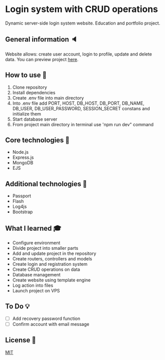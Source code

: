 # Login system with CRUD operations
Dynamic server-side login system website. Education and portfolio project.

## General information :speaker:    
Website allows: create user account, login to profile, update and delete data. You can preview project [here](http://lscrud.toadres.pl).  

## How to use :speech_balloon:  
1. Clone repository  
2. Install dependencies  
3. Create .env file into main directory  
4. Into .env file add PORT, HOST, DB_HOST, DB_PORT, DB_NAME, DB_USER, DB_USER_PASSWORD, SESSION_SECRET constans and initialize them  
5. Start database server  
6. From project main directory in terminal use 'npm run dev" command

## Core technologies :rocket:  
* Node.js  
* Express.js  
* MongoDB   
* EJS

## Additional technologies :link:  
* Passport  
* Flash  
* Log4js
* Bootstrap

## What I learned :mortar_board:  
* Configure environment  
* Divide project into smaller parts  
* Add and update project in the repository  
* Create routers, controllers and models  
* Create login and registration system  
* Create CRUD operations on data  
* Database management  
* Create website using template engine  
* Log action into files  
* Launch project on VPS  

## To Do :bulb:  
- [ ] Add recovery password function  
- [ ] Confirm account with email message  

## License :closed_book:  
[MIT](LICENSE)
